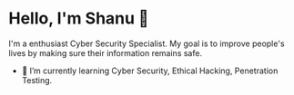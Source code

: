 # Hello, I'm Shanu 👋

I'm a enthusiast Cyber Security Specialist. My goal is to improve people's lives by making sure their information remains safe.

- 🌱 I’m currently learning Cyber Security, Ethical Hacking, Penetration Testing.

